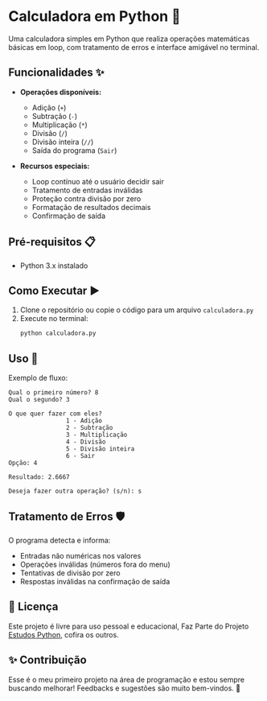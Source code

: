 # Calculadora em Python 🧮

Uma calculadora simples em Python que realiza operações matemáticas básicas em loop, com tratamento de erros e interface amigável no terminal.

## Funcionalidades ✨

- **Operações disponíveis:**

  - Adição (`+`)
  - Subtração (`-`)
  - Multiplicação (`*`)
  - Divisão (`/`)
  - Divisão inteira (`//`)
  - Saída do programa (`Sair`)

- **Recursos especiais:**
  - Loop contínuo até o usuário decidir sair
  - Tratamento de entradas inválidas
  - Proteção contra divisão por zero
  - Formatação de resultados decimais
  - Confirmação de saída

## Pré-requisitos 📋

- Python 3.x instalado

## Como Executar ▶️

1. Clone o repositório ou copie o código para um arquivo `calculadora.py`
2. Execute no terminal:
   ```bash
   python calculadora.py
   ```

## Uso 📖

Exemplo de fluxo:

```
Qual o primeiro número? 8
Qual o segundo? 3

O que quer fazer com eles?
                1 - Adição
                2 - Subtração
                3 - Multiplicação
                4 - Divisão
                5 - Divisão inteira
                6 - Sair
Opção: 4

Resultado: 2.6667

Deseja fazer outra operação? (s/n): s
```

## Tratamento de Erros 🛡️

O programa detecta e informa:

- Entradas não numéricas nos valores
- Operações inválidas (números fora do menu)
- Tentativas de divisão por zero
- Respostas inválidas na confirmação de saída

## 📄 Licença

Este projeto é livre para uso pessoal e educacional, Faz Parte do Projeto [Estudos Python](https://github.com/ei-Gih/Estudos_Python), cofira os outros.

## ✨ Contribuição

Esse é o meu primeiro projeto na área de programação e estou sempre buscando melhorar! Feedbacks e sugestões são muito bem-vindos. 🚀
